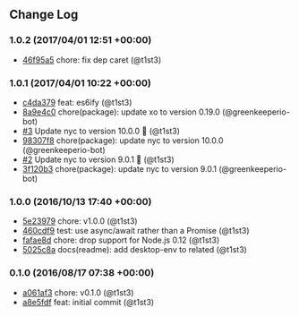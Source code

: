 ## Change Log

### 1.0.2 (2017/04/01 12:51 +00:00)
- [46f95a5](https://github.com/t1st3/is-unity/commit/46f95a58912afd23773da403ae6b4e573a1a00b9) chore: fix dep caret (@t1st3)

### 1.0.1 (2017/04/01 10:22 +00:00)
- [c4da379](https://github.com/t1st3/is-unity/commit/c4da37971603c36cde0b5aa00cc18970883f1bfa) feat: es6ify (@t1st3)
- [8a9e4c0](https://github.com/t1st3/is-unity/commit/8a9e4c01f9b732b6f9056c9475050306e4265ca2) chore(package): update xo to version 0.19.0 (@greenkeeperio-bot)
- [#3](https://github.com/t1st3/is-unity/pull/3) Update nyc to version 10.0.0 🚀 (@t1st3)
- [98307f8](https://github.com/t1st3/is-unity/commit/98307f82353232d021e3c558c97a2bb12579faeb) chore(package): update nyc to version 10.0.0 (@greenkeeperio-bot)
- [#2](https://github.com/t1st3/is-unity/pull/2) Update nyc to version 9.0.1 🚀 (@t1st3)
- [3f120b3](https://github.com/t1st3/is-unity/commit/3f120b3dc471b51edd8e02b2585d3edca36acf76) chore(package): update nyc to version 9.0.1 (@greenkeeperio-bot)

### 1.0.0 (2016/10/13 17:40 +00:00)
- [5e23979](https://github.com/t1st3/is-unity/commit/5e23979b668079d19b0d1af7794a002e77025101) chore: v1.0.0 (@t1st3)
- [460cdf9](https://github.com/t1st3/is-unity/commit/460cdf93d70cc0b78876fc82455e82e81b6c1fc7) test: use async/await rather than a Promise (@t1st3)
- [fafae8d](https://github.com/t1st3/is-unity/commit/fafae8dcb369a3056b80aad860deebbdc676b2e8) chore: drop support for Node.js 0.12 (@t1st3)
- [5025c8a](https://github.com/t1st3/is-unity/commit/5025c8ab77951de49ff3952d59fc63e11cca98ec) docs(readme): add desktop-env to related (@t1st3)

### 0.1.0 (2016/08/17 07:38 +00:00)
- [a061af3](https://github.com/t1st3/is-unity/commit/a061af36cfd1f4775d45265667ab9cd87d7eefbe) chore: v0.1.0 (@t1st3)
- [a8e5fdf](https://github.com/t1st3/is-unity/commit/a8e5fdfa184699c6d2abf57a181b6e55a306117e) feat: initial commit (@t1st3)
